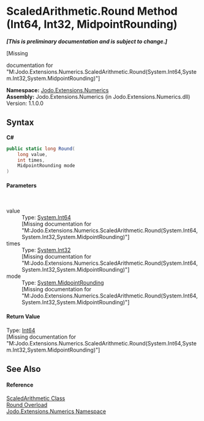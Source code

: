 # ScaledArithmetic.Round Method (Int64, Int32, MidpointRounding)
 _**\[This is preliminary documentation and is subject to change.\]**_

\[Missing <summary> documentation for "M:Jodo.Extensions.Numerics.ScaledArithmetic.Round(System.Int64,System.Int32,System.MidpointRounding)"\]

**Namespace:**&nbsp;<a href="N_Jodo_Extensions_Numerics">Jodo.Extensions.Numerics</a><br />**Assembly:**&nbsp;Jodo.Extensions.Numerics (in Jodo.Extensions.Numerics.dll) Version: 1.1.0.0

## Syntax

**C#**<br />
``` C#
public static long Round(
	long value,
	int times,
	MidpointRounding mode
)
```


#### Parameters
&nbsp;<dl><dt>value</dt><dd>Type: <a href="https://docs.microsoft.com/dotnet/api/system.int64" target="_blank" rel="noopener noreferrer">System.Int64</a><br />\[Missing <param name="value"/> documentation for "M:Jodo.Extensions.Numerics.ScaledArithmetic.Round(System.Int64,System.Int32,System.MidpointRounding)"\]</dd><dt>times</dt><dd>Type: <a href="https://docs.microsoft.com/dotnet/api/system.int32" target="_blank" rel="noopener noreferrer">System.Int32</a><br />\[Missing <param name="times"/> documentation for "M:Jodo.Extensions.Numerics.ScaledArithmetic.Round(System.Int64,System.Int32,System.MidpointRounding)"\]</dd><dt>mode</dt><dd>Type: <a href="https://docs.microsoft.com/dotnet/api/system.midpointrounding" target="_blank" rel="noopener noreferrer">System.MidpointRounding</a><br />\[Missing <param name="mode"/> documentation for "M:Jodo.Extensions.Numerics.ScaledArithmetic.Round(System.Int64,System.Int32,System.MidpointRounding)"\]</dd></dl>

#### Return Value
Type: <a href="https://docs.microsoft.com/dotnet/api/system.int64" target="_blank" rel="noopener noreferrer">Int64</a><br />\[Missing <returns> documentation for "M:Jodo.Extensions.Numerics.ScaledArithmetic.Round(System.Int64,System.Int32,System.MidpointRounding)"\]

## See Also


#### Reference
<a href="T_Jodo_Extensions_Numerics_ScaledArithmetic">ScaledArithmetic Class</a><br /><a href="Overload_Jodo_Extensions_Numerics_ScaledArithmetic_Round">Round Overload</a><br /><a href="N_Jodo_Extensions_Numerics">Jodo.Extensions.Numerics Namespace</a><br />